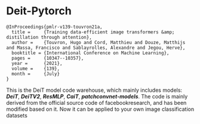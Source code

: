 # Deit-Pytorch

```
@InProceedings{pmlr-v139-touvron21a,
  title =     {Training data-efficient image transformers &amp; distillation through attention},
  author =    {Touvron, Hugo and Cord, Matthieu and Douze, Matthijs and Massa, Francisco and Sablayrolles, Alexandre and Jegou, Herve},
  booktitle = {International Conference on Machine Learning},
  pages =     {10347--10357},
  year =      {2021},
  volume =    {139},
  month =     {July}
}
```

This is the DeiT model code warehouse, which mainly includes models: ___DeiT___, ___DeiTV2___, ___ResMLP___, ___CaiT___, ___patchconvnet-models___. The code is mainly derived from the official source code of facebookresearch, and has been modified based on it. Now it can be applied to your own image classification datasets

